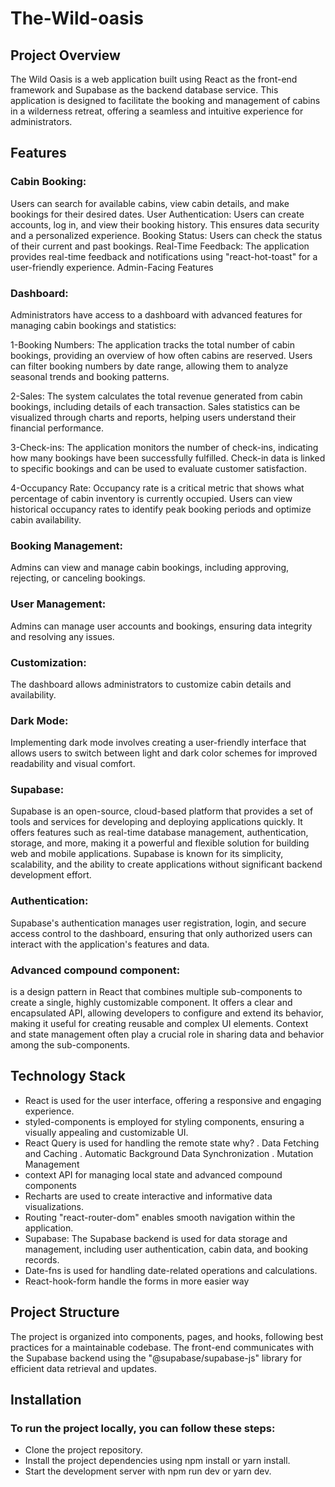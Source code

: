 # The-Wild-oasis 

## Project Overview
The Wild Oasis is a web application built using React as the front-end framework and Supabase as the backend database service. This application is designed to facilitate the booking and management of cabins in a wilderness retreat, offering a seamless and intuitive experience for administrators.

## Features
### Cabin Booking:
Users can search for available cabins, view cabin details, and make bookings for their desired dates.
User Authentication: Users can create accounts, log in, and view their booking history. This ensures data security and a personalized experience.
Booking Status: Users can check the status of their current and past bookings.
Real-Time Feedback: The application provides real-time feedback and notifications using "react-hot-toast" for a user-friendly experience.
Admin-Facing Features
### Dashboard:
Administrators have access to a dashboard with advanced features for managing cabin bookings and statistics:

1-Booking Numbers:
The application tracks the total number of cabin bookings, providing an overview of how often cabins are reserved.
Users can filter booking numbers by date range, allowing them to analyze seasonal trends and booking patterns.

2-Sales:
The system calculates the total revenue generated from cabin bookings, including details of each transaction.
Sales statistics can be visualized through charts and reports, helping users understand their financial performance.

3-Check-ins:
The application monitors the number of check-ins, indicating how many bookings have been successfully fulfilled.
Check-in data is linked to specific bookings and can be used to evaluate customer satisfaction.

4-Occupancy Rate:
Occupancy rate is a critical metric that shows what percentage of cabin inventory is currently occupied.
Users can view historical occupancy rates to identify peak booking periods and optimize cabin availability.

### Booking Management:
Admins can view and manage cabin bookings, including approving, rejecting, or canceling bookings.

### User Management:
Admins can manage user accounts and bookings, ensuring data integrity and resolving any issues.

### Customization:
The dashboard allows administrators to customize cabin details and availability.

### Dark Mode:
Implementing dark mode involves creating a user-friendly interface that allows users to switch between light and dark color schemes for improved readability and visual comfort.

### Supabase:
Supabase is an open-source, cloud-based platform that provides a set of tools and services for developing and deploying applications quickly. It offers features such as real-time database management, authentication, storage, and more, making it a powerful and flexible solution for building web and mobile applications. Supabase is known for its simplicity, scalability, and the ability to create applications without significant backend development effort.

### Authentication:
Supabase's authentication manages user registration, login, and secure access control to the dashboard, ensuring that only authorized users can interact with the application's features and data.

###  Advanced compound component:
is a design pattern in React that combines multiple sub-components to create a single, highly customizable component. It offers a clear and encapsulated API, allowing developers to configure and extend its behavior, making it useful for creating reusable and complex UI elements. Context and state management often play a crucial role in sharing data and behavior among the sub-components.

## Technology Stack
- React is used for the user interface, offering a responsive and engaging experience.
- styled-components is employed for styling components, ensuring a visually appealing and customizable UI.
- React Query is used for handling the remote state why?
  . Data Fetching and Caching
  . Automatic Background Data Synchronization
  . Mutation Management
- context API for managing local state and advanced compound components 
- Recharts are used to create interactive and informative data visualizations.
- Routing "react-router-dom" enables smooth navigation within the application.
- Supabase: The Supabase backend is used for data storage and management, including user authentication, cabin data, and booking records.
- Date-fns is used for handling date-related operations and calculations.
- React-hook-form handle the forms in more easier way
  
## Project Structure
The project is organized into components, pages, and hooks, following best practices for a maintainable codebase. The front-end communicates with the Supabase backend using the "@supabase/supabase-js" library for efficient data retrieval and updates.

## Installation
### To run the project locally, you can follow these steps:
- Clone the project repository.
- Install the project dependencies using npm install or yarn install.
- Start the development server with npm run dev or yarn dev.
